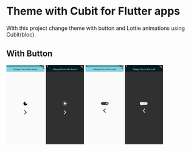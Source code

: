 # Theme with Cubit for Flutter apps

With this project change theme with button and Lottie animations using Cubit(bloc).

## With Button

<p float="left">
  <img src="readme_files/buton_aydinlik.png" width="100" />
  <img src="readme_files/buton_karanlik.png" width="100" /> 
  <img src="readme_files/lottie_aydinlik.png" width="100" />
  <img src="readme_files/lottie_karanlik.png" width="100" />
</p>
